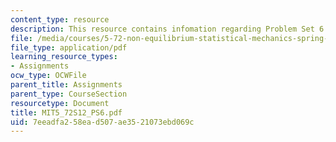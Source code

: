 ```yaml
---
content_type: resource
description: This resource contains infomation regarding Problem Set 6.
file: /media/courses/5-72-non-equilibrium-statistical-mechanics-spring-2012/7eeadfa258ead507ae3521073ebd069c_MIT5_72S12_PS6.pdf
file_type: application/pdf
learning_resource_types:
- Assignments
ocw_type: OCWFile
parent_title: Assignments
parent_type: CourseSection
resourcetype: Document
title: MIT5_72S12_PS6.pdf
uid: 7eeadfa2-58ea-d507-ae35-21073ebd069c
---
```

